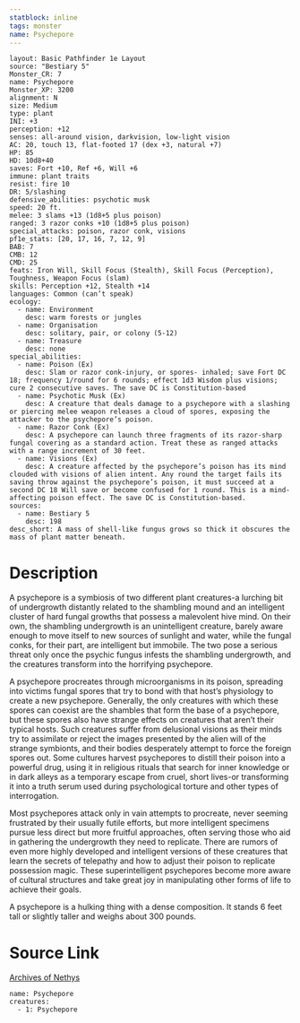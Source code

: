 ```yaml
---
statblock: inline
tags: monster
name: Psychepore
---
```

```statblock
layout: Basic Pathfinder 1e Layout
source: "Bestiary 5"
Monster_CR: 7
name: Psychepore
Monster_XP: 3200
alignment: N
size: Medium
type: plant
INI: +3
perception: +12
senses: all-around vision, darkvision, low-light vision
AC: 20, touch 13, flat-footed 17 (dex +3, natural +7)
HP: 85
HD: 10d8+40
saves: Fort +10, Ref +6, Will +6
immune: plant traits
resist: fire 10
DR: 5/slashing
defensive_abilities: psychotic musk
speed: 20 ft.
melee: 3 slams +13 (1d8+5 plus poison)
ranged: 3 razor conks +10 (1d8+5 plus poison)
special_attacks: poison, razor conk, visions
pf1e_stats: [20, 17, 16, 7, 12, 9]
BAB: 7
CMB: 12
CMD: 25
feats: Iron Will, Skill Focus (Stealth), Skill Focus (Perception), Toughness, Weapon Focus (slam)
skills: Perception +12, Stealth +14
languages: Common (can’t speak)
ecology:
  - name: Environment
    desc: warm forests or jungles
  - name: Organisation
    desc: solitary, pair, or colony (5-12)
  - name: Treasure
    desc: none
special_abilities:
  - name: Poison (Ex)
    desc: Slam or razor conk-injury, or spores- inhaled; save Fort DC 18; frequency 1/round for 6 rounds; effect 1d3 Wisdom plus visions; cure 2 consecutive saves. The save DC is Constitution-based
  - name: Psychotic Musk (Ex)
    desc: A creature that deals damage to a psychepore with a slashing or piercing melee weapon releases a cloud of spores, exposing the attacker to the psychepore’s poison.
  - name: Razor Conk (Ex)
    desc: A psychepore can launch three fragments of its razor-sharp fungal covering as a standard action. Treat these as ranged attacks with a range increment of 30 feet.
  - name: Visions (Ex)
    desc: A creature affected by the psychepore’s poison has its mind clouded with visions of alien intent. Any round the target fails its saving throw against the psychepore’s poison, it must succeed at a second DC 18 Will save or become confused for 1 round. This is a mind-affecting poison effect. The save DC is Constitution-based.
sources:
  - name: Bestiary 5
    desc: 198
desc_short: A mass of shell-like fungus grows so thick it obscures the mass of plant matter beneath.
```
# Description
A psychepore is a symbiosis of two different plant creatures-a lurching bit of undergrowth distantly related to the shambling mound and an intelligent cluster of hard fungal growths that possess a malevolent hive mind. On their own, the shambling undergrowth is an unintelligent creature, barely aware enough to move itself to new sources of sunlight and water, while the fungal conks, for their part, are intelligent but immobile. The two pose a serious threat only once the psychic fungus infests the shambling undergrowth, and the creatures transform into the horrifying psychepore.

 A psychepore procreates through microorganisms in its poison, spreading into victims fungal spores that try to bond with that host’s physiology to create a new psychepore. Generally, the only creatures with which these spores can coexist are the shambles that form the base of a psychepore, but these spores also have strange effects on creatures that aren’t their typical hosts. Such creatures suffer from delusional visions as their minds try to assimilate or reject the images presented by the alien will of the strange symbionts, and their bodies desperately attempt to force the foreign spores out. Some cultures harvest psychepores to distill their poison into a powerful drug, using it in religious rituals that search for inner knowledge or in dark alleys as a temporary escape from cruel, short lives-or transforming it into a truth serum used during psychological torture and other types of interrogation.

 Most psychepores attack only in vain attempts to procreate, never seeming frustrated by their usually futile efforts, but more intelligent specimens pursue less direct but more fruitful approaches, often serving those who aid in gathering the undergrowth they need to replicate. There are rumors of even more highly developed and intelligent versions of these creatures that learn the secrets of telepathy and how to adjust their poison to replicate possession magic. These superintelligent psychepores become more aware of cultural structures and take great joy in manipulating other forms of life to achieve their goals.

 A psychepore is a hulking thing with a dense composition. It stands 6 feet tall or slightly taller and weighs about 300 pounds.
# Source Link
[Archives of Nethys](https://aonprd.com/MonsterDisplay.aspx?ItemName=Psychepore)
```encounter-table
name: Psychepore
creatures:
  - 1: Psychepore
```
